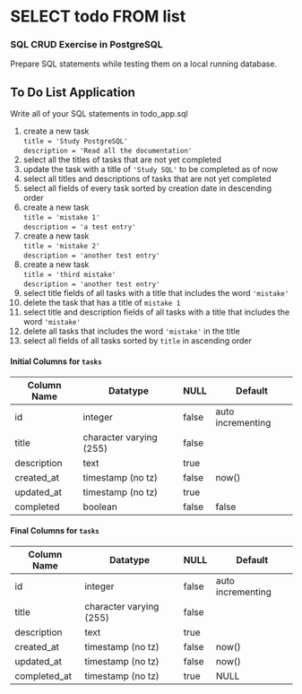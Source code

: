 # SELECT todo FROM list

### SQL CRUD Exercise in PostgreSQL

Prepare SQL statements while testing them on a local running database.

## To Do List Application

Write all of your SQL statements in todo_app.sql

<!-- 1. Write a query to drop a database named `todo_app` if it exists -->
<!-- 1. Write a query to delete a user named `michael` if it exists -->
<!-- 1. Write a query to create a user named `michael` with an encrypted password `stonebreaker` -->
<!-- 1. Write a query to create a database named `todo_app` -->
<!-- 1. Connect to the newly created database -->
<!-- 1. Write a query to create a table named `tasks` using the **Initial columns** detailed below -->
<!-- 1. Define column `id` as the table's primary key -->
<!-- 1. Write queries to accomplish the following -->
  <!-- 1. remove the column named `completed` -->
  <!-- 1. add a column to `tasks` named `completed_at`:timestamp, that may be NULL, and has a default value of `NULL`. -->
  <!-- 1. change the `updated_at` column to not allow NULL values, and have a default value of `now()` -->
  <!-- 1. create a new task, by only setting values (not defining which columns)
  `id = default value`  
  `title = 'Study SQL'`  
  `description = 'Complete this exercise'`  
  `created_at = now()`  
  `updated_at = now()`  
  `completed_at = NULL` -->
  1. create a new task  
  `title = 'Study PostgreSQL'`  
  `description = 'Read all the documentation'`  
  1. select all the titles of tasks that are not yet completed
  1. update the task with a title of `'Study SQL'` to be completed as of now
  1. select all titles and descriptions of tasks that are not yet completed
  1. select all fields of every task sorted by creation date in descending order
  1. create a new task  
  `title = 'mistake 1'`  
  `description = 'a test entry'`  
  1. create a new task  
  `title = 'mistake 2'`  
  `description = 'another test entry'`  
  1. create a new task  
  `title = 'third mistake'`  
  `description = 'another test entry'`  
  1. select title fields of all tasks with a title that includes the word `'mistake'`
  1. delete the task that has a title of `mistake 1`
  1. select title and description fields of all tasks with a title that includes the word `'mistake'`
  1. delete all tasks that includes the word `'mistake'` in the title
  1. select all fields of all tasks sorted by `title` in ascending order

#### Initial Columns for `tasks`

| Column Name  | Datatype                | NULL  | Default           |
|--------------|-------------------------|-------|-------------------|
| id           | integer                 | false | auto incrementing |
| title        | character varying (255) | false |                   |
| description  | text                    | true  |                   |
| created_at   | timestamp (no tz)       | false | now()             |
| updated_at   | timestamp (no tz)       | true  |                   |
| completed    | boolean                 | false | false             |


#### Final Columns for `tasks`

| Column Name  | Datatype                | NULL  | Default           |
|--------------|-------------------------|-------|-------------------|
| id           | integer                 | false | auto incrementing |
| title        | character varying (255) | false |                   |
| description  | text                    | true  |                   |
| created_at   | timestamp (no tz)       | false | now()             |
| updated_at   | timestamp (no tz)       | false | now()             |
| completed_at | timestamp (no tz)       | true  | NULL              |
